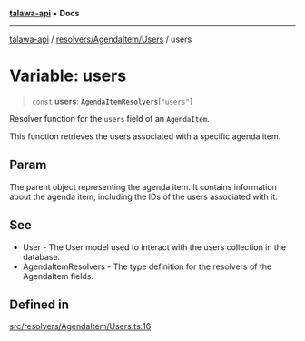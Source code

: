[**talawa-api**](../../../../README.md) • **Docs**

***

[talawa-api](../../../../modules.md) / [resolvers/AgendaItem/Users](../README.md) / users

# Variable: users

> `const` **users**: [`AgendaItemResolvers`](../../../../types/generatedGraphQLTypes/type-aliases/AgendaItemResolvers.md)\[`"users"`\]

Resolver function for the `users` field of an `AgendaItem`.

This function retrieves the users associated with a specific agenda item.

## Param

The parent object representing the agenda item. It contains information about the agenda item, including the IDs of the users associated with it.

## See

 - User - The User model used to interact with the users collection in the database.
 - AgendaItemResolvers - The type definition for the resolvers of the AgendaItem fields.

## Defined in

[src/resolvers/AgendaItem/Users.ts:16](https://github.com/PalisadoesFoundation/talawa-api/blob/3bacbf38707ebd3e3e5f1bc5b4cc7aa3b2adc169/src/resolvers/AgendaItem/Users.ts#L16)
